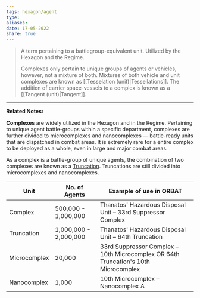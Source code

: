 ```yaml
---
tags: hexagon/agent
type: 
aliases: 
date: 17-05-2022
share: true
---
```


> A term pertaining to a battlegroup-equivalent unit. Utilized by the Hexagon and the Regime.
> 
> Complexes only pertain to unique groups of agents or vehicles, however, not a mixture of both. Mixtures of both vehicle and unit complexes are known as [[Tesselation (unit)|Tessellations]]. The addition of carrier space-vessels to a complex is known as a [[Tangent (unit)|Tangent]].
---

**Related Notes:** 

**Complexes** are widely utilized in the Hexagon and in the Regime. Pertaining to unique agent battle-groups within a specific department, complexes are further divided to microcomplexes and nanocomplexes — battle-ready units that are dispatched in combat areas. It is extremely rare for a entire complex to be deployed as a whole, even in large and major combat areas.

As a complex is a battle-group of unique agents, the combination of two complexes are known as a <u>Truncation</u>. Truncations are still divided into microcomplexes and nanocomplexes.

| Unit         | No. of Agents         | Example of use in ORBAT                                                            |
| ------------ | --------------------- | ---------------------------------------------------------------------------------- |
| Complex      | 500,000 - 1,000,000   | Thanatos' Hazardous Disposal Unit – 33rd Suppressor Complex                        |
| Truncation   | 1,000,000 - 2,000,000 | Thanatos' Hazardous Disposal Unit – 64th Truncation                                |
| Microcomplex | 20,000                | 33rd Suppressor Complex – 10th Microcomplex OR 64th Truncation's 10th Microcomplex |
| Nanocomplex  | 1,000                 | 10th Microcomplex – Nanocomplex A                                                  |
